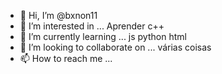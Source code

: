 - 👋 Hi, I’m @bxnon11
- 👀 I’m interested in ... Aprender c++
- 🌱 I’m currently learning ... js python html
- 💞️ I’m looking to collaborate on ... várias coisas
- 📫 How to reach me ...

<!---
bxnon11/bxnon11 is a ✨ special ✨ repository because its `README.md` (this file) appears on your GitHub profile.
You can click the Preview link to take a look at your changes.
--->
